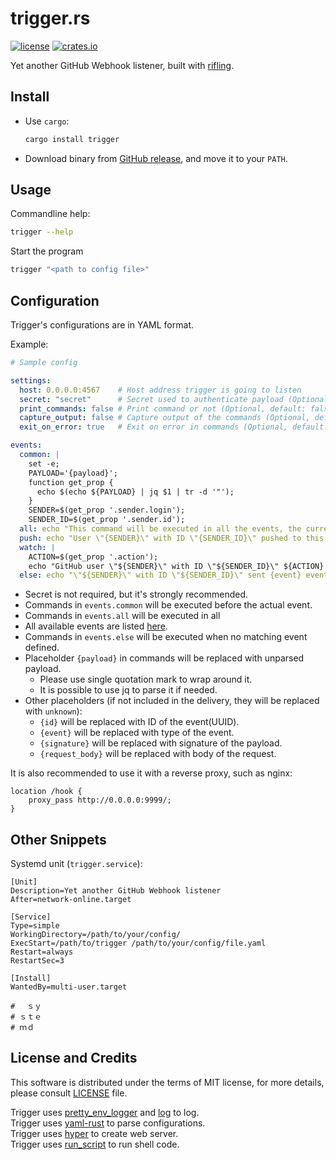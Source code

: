 trigger.rs
==========

[![license](https://img.shields.io/github/license/RedL0tus/trigger.svg)](LICENSE) [![crates.io](http://meritbadge.herokuapp.com/trigger)](https://crates.io/crates/trigger)

Yet another GitHub Webhook listener, built with [rifling](https://crates.io/crates/rifling).

Install
-------

 - Use `cargo`:
   ```bash
   cargo install trigger
   ```

 - Download binary from [GitHub release](https://github.com/RedL0tus/trigger/releases), and move it to your `PATH`.

Usage
-----

Commandline help:
```bash
trigger --help
```

Start the program
```bash
trigger "<path to config file>"
```

Configuration
-------------

Trigger's configurations are in YAML format.

Example:

```yaml
# Sample config

settings:
  host: 0.0.0.0:4567    # Host address trigger is going to listen
  secret: "secret"      # Secret used to authenticate payload (Optional)
  print_commands: false # Print command or not (Optional, default: false)
  capture_output: false # Capture output of the commands (Optional, default: false)
  exit_on_error: true   # Exit on error in commands (Optional, default: false)

events:
  common: |
    set -e;
    PAYLOAD='{payload}';
    function get_prop {
      echo $(echo ${PAYLOAD} | jq $1 | tr -d '"');
    }
    SENDER=$(get_prop '.sender.login');
    SENDER_ID=$(get_prop '.sender.id');
  all: echo "This command will be executed in all the events, the current event is {event}";
  push: echo "User \"{SENDER}\" with ID \"{SENDER_ID}\" pushed to this repository";
  watch: |
    ACTION=$(get_prop '.action');
    echo "GitHub user \"${SENDER}\" with ID \"${SENDER_ID}\" ${ACTION} watching this repository";
  else: echo "\"${SENDER}\" with ID \"${SENDER_ID}\" sent {event} event";
```

 - Secret is not required, but it's strongly recommended.
 - Commands in `events.common` will be executed before the actual event.
 - Commands in `events.all` will be executed in all 
 - All available events are listed [here](https://developer.github.com/webhooks/#events).
 - Commands in `events.else` will be executed when no matching event defined.
 - Placeholder `{payload}` in commands will be replaced with unparsed payload.
   - Please use single quotation mark to wrap around it.
   - It is possible to use jq to parse it if needed.
 - Other placeholders (if not included in the delivery, they will be replaced with `unknown`):
   - `{id}` will be replaced with ID of the event(UUID).
   - `{event}` will be replaced with type of the event.
   - `{signature}` will be replaced with signature of the payload.
   - `{request_body}` will be replaced with body of the request.


It is also recommended to use it with a reverse proxy, such as nginx:
```nginx
location /hook {
    proxy_pass http://0.0.0.0:9999/;
}
```

       
Other Snippets
--------------
Systemd unit (`trigger.service`):
```systemd
[Unit]
Description=Yet another GitHub Webhook listener
After=network-online.target

[Service]
Type=simple
WorkingDirectory=/path/to/your/config/
ExecStart=/path/to/trigger /path/to/your/config/file.yaml
Restart=always
RestartSec=3

[Install]
WantedBy=multi-user.target

# 　ｓｙ
# ｓｔｅ
# ｍｄ
```

License and Credits
-------------------

This software is distributed under the terms of MIT license, for more details, please consult [LICENSE](LICENSE) file.

Trigger uses [pretty_env_logger](https://github.com/seanmonstar/pretty-env-logger) and [log](https://github.com/rust-lang-nursery/log) to log.  
Trigger uses [yaml-rust](https://github.com/chyh1990/yaml-rust) to parse configurations.  
Trigger uses [hyper](https://github.com/hyperium/hyper) to create web server.  
Trigger uses [run_script](https://github.com/sagiegurari/run_script) to run shell code.  
